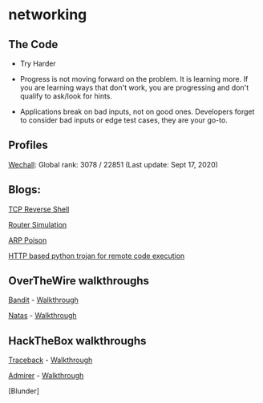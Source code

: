 # networking

## The Code

- Try Harder

- Progress is not moving forward on the problem. It is learning more. If you are learning ways that don't work, you are progressing and don't qualify to ask/look for hints. 

- Applications break on bad inputs, not on good ones. Developers forget to consider bad inputs or edge test cases, they are your go-to.

## Profiles

[Wechall](https://www.wechall.net/profile/ellessar): Global rank: 3078 / 22851 (Last update: Sept 17, 2020)

## Blogs:

[TCP Reverse Shell](https://medium.com/@neelam.nimish/python-tcp-reverse-shell-compromising-a-kali-machine-using-a-mac-6449b8684836)

[Router Simulation](https://medium.com/swlh/creating-a-simple-router-simulation-using-python-and-sockets-d6017b441c09)

[ARP Poison](https://medium.com/@neelam.nimish/sniffing-a-system-from-outside-a-network-tcp-reverse-shell-arp-poisoning-using-scapy-77a57b545cf6)

[HTTP based python trojan for remote code execution](https://medium.com/bugbountywriteup/python-http-based-trojan-for-remote-system-forensics-and-privilege-transfer-ae128891b4de?source=activity---post_recommended_rollup)

## OverTheWire walkthroughs

[Bandit](https://overthewire.org/wargames/bandit/) - [Walkthrough](https://github.com/NimishMishra/networking/tree/master/over_the_wire_challenges/bandit)

[Natas](https://overthewire.org/wargames/natas/) - [Walkthrough](https://github.com/NimishMishra/networking/tree/master/over_the_wire_challenges/natas)

## HackTheBox walkthroughs

[Traceback](https://www.hackthebox.eu/home/machines/profile/233)   -   [Walkthrough](https://github.com/NimishMishra/networking/tree/master/hackthebox/traceback)

[Admirer](https://www.hackthebox.eu/home/machines/profile/248) -   [Walkthrough](https://github.com/NimishMishra/networking/tree/master/hackthebox/admirer)

[Blunder]
